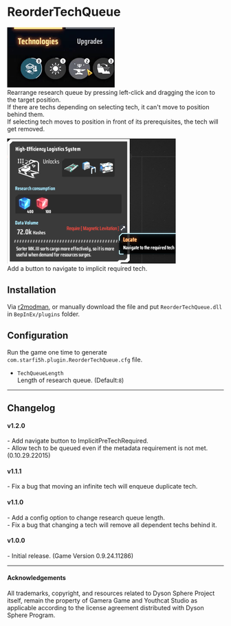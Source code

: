 # ReorderTechQueue  


![click-and-drag](https://raw.githubusercontent.com/starfi5h/DSP_Mod/dev/ReorderTechQueue/img/demo1.gif)  
Rearrange research queue by pressing left-click and dragging the icon to the target position.  
If there are techs depending on selecting tech, it can't move to position behind them.  
If selecting tech moves to position in front of its prerequisites, the tech will get removed.  

![navi-button](https://raw.githubusercontent.com/starfi5h/DSP_Mod/dev/ReorderTechQueue/img/demo2.png)  
Add a button to navigate to implicit required tech.  

## Installation
Via [r2modman](https://dsp.thunderstore.io/package/ebkr/r2modman/), or manually download the file and put `ReorderTechQueue.dll` in `BepInEx/plugins` folder.

## Configuration

Run the game one time to generate `com.starfi5h.plugin.ReorderTechQueue.cfg` file.  

- `TechQueueLength`  
Length of research queue. (Default:`8`)  

----

## Changelog

#### v1.2.0
\- Add navigate button to ImplicitPreTechRequired.  
\- Allow tech to be queued even if the metadata requirement is not met. (0.10.29.22015)  

#### v1.1.1
\- Fix a bug that moving an infinite tech will enqueue duplicate tech.  

#### v1.1.0
\- Add a config option to change research queue length.  
\- Fix a bug that changing a tech will remove all dependent techs behind it.  

#### v1.0.0  
\- Initial release. (Game Version 0.9.24.11286)

----

#### Acknowledgements
All trademarks, copyright, and resources related to Dyson Sphere Project itself, remain the property of Gamera Game and Youthcat Studio as applicable according to the license agreement distributed with Dyson Sphere Program.  